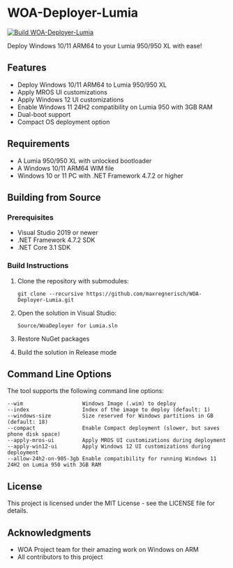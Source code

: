 # WOA-Deployer-Lumia

[![Build WOA-Deployer-Lumia](https://github.com/maxregnerisch/WOA-Deployer-Lumia/actions/workflows/build.yml/badge.svg)](https://github.com/maxregnerisch/WOA-Deployer-Lumia/actions/workflows/build.yml)

Deploy Windows 10/11 ARM64 to your Lumia 950/950 XL with ease!

## Features

- Deploy Windows 10/11 ARM64 to Lumia 950/950 XL
- Apply MROS UI customizations
- Apply Windows 12 UI customizations
- Enable Windows 11 24H2 compatibility on Lumia 950 with 3GB RAM
- Dual-boot support
- Compact OS deployment option

## Requirements

- A Lumia 950/950 XL with unlocked bootloader
- A Windows 10/11 ARM64 WIM file
- Windows 10 or 11 PC with .NET Framework 4.7.2 or higher

## Building from Source

### Prerequisites

- Visual Studio 2019 or newer
- .NET Framework 4.7.2 SDK
- .NET Core 3.1 SDK

### Build Instructions

1. Clone the repository with submodules:
   ```
   git clone --recursive https://github.com/maxregnerisch/WOA-Deployer-Lumia.git
   ```

2. Open the solution in Visual Studio:
   ```
   Source/WoaDeployer for Lumia.sln
   ```

3. Restore NuGet packages

4. Build the solution in Release mode

## Command Line Options

The tool supports the following command line options:

```
--wim                   Windows Image (.wim) to deploy
--index                 Index of the image to deploy (default: 1)
--windows-size          Size reserved for Windows partitions in GB (default: 18)
--compact               Enable Compact deployment (slower, but saves phone disk space)
--apply-mros-ui         Apply MROS UI customizations during deployment
--apply-win12-ui        Apply Windows 12 UI customizations during deployment
--allow-24h2-on-905-3gb Enable compatibility for running Windows 11 24H2 on Lumia 950 with 3GB RAM
```

## License

This project is licensed under the MIT License - see the LICENSE file for details.

## Acknowledgments

- WOA Project team for their amazing work on Windows on ARM
- All contributors to this project

